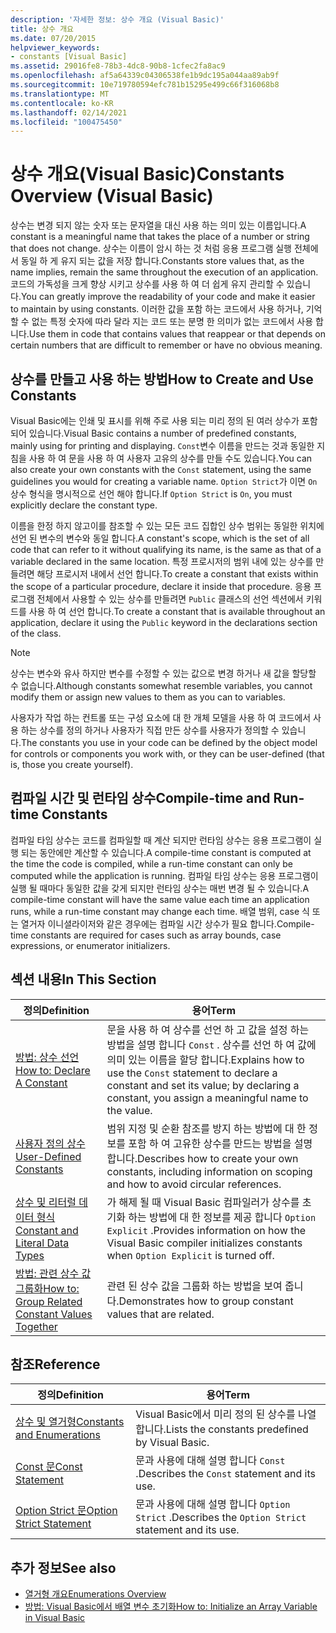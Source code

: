 ```yaml
---
description: '자세한 정보: 상수 개요 (Visual Basic)'
title: 상수 개요
ms.date: 07/20/2015
helpviewer_keywords:
- constants [Visual Basic]
ms.assetid: 29016fe8-78b3-4dc8-90b8-1cfec2fa8ac9
ms.openlocfilehash: af5a64339c04306538fe1b9dc195a044aa89ab9f
ms.sourcegitcommit: 10e719780594efc781b15295e499c66f316068b8
ms.translationtype: MT
ms.contentlocale: ko-KR
ms.lasthandoff: 02/14/2021
ms.locfileid: "100475450"
---
```

# <a name="constants-overview-visual-basic"></a><span data-ttu-id="13ef5-103">상수 개요(Visual Basic)</span><span class="sxs-lookup"><span data-stu-id="13ef5-103">Constants Overview (Visual Basic)</span></span>

<span data-ttu-id="13ef5-104">상수는 변경 되지 않는 숫자 또는 문자열을 대신 사용 하는 의미 있는 이름입니다.</span><span class="sxs-lookup"><span data-stu-id="13ef5-104">A constant is a meaningful name that takes the place of a number or string that does not change.</span></span> <span data-ttu-id="13ef5-105">상수는 이름이 암시 하는 것 처럼 응용 프로그램 실행 전체에서 동일 하 게 유지 되는 값을 저장 합니다.</span><span class="sxs-lookup"><span data-stu-id="13ef5-105">Constants store values that, as the name implies, remain the same throughout the execution of an application.</span></span> <span data-ttu-id="13ef5-106">코드의 가독성을 크게 향상 시키고 상수를 사용 하 여 더 쉽게 유지 관리할 수 있습니다.</span><span class="sxs-lookup"><span data-stu-id="13ef5-106">You can greatly improve the readability of your code and make it easier to maintain by using constants.</span></span> <span data-ttu-id="13ef5-107">이러한 값을 포함 하는 코드에서 사용 하거나, 기억할 수 없는 특정 숫자에 따라 달라 지는 코드 또는 분명 한 의미가 없는 코드에서 사용 합니다.</span><span class="sxs-lookup"><span data-stu-id="13ef5-107">Use them in code that contains values that reappear or that depends on certain numbers that are difficult to remember or have no obvious meaning.</span></span>  
  
## <a name="how-to-create-and-use-constants"></a><span data-ttu-id="13ef5-108">상수를 만들고 사용 하는 방법</span><span class="sxs-lookup"><span data-stu-id="13ef5-108">How to Create and Use Constants</span></span>  

 <span data-ttu-id="13ef5-109">Visual Basic에는 인쇄 및 표시를 위해 주로 사용 되는 미리 정의 된 여러 상수가 포함 되어 있습니다.</span><span class="sxs-lookup"><span data-stu-id="13ef5-109">Visual Basic contains a number of predefined constants, mainly using for printing and displaying.</span></span> <span data-ttu-id="13ef5-110">`Const`변수 이름을 만드는 것과 동일한 지침을 사용 하 여 문을 사용 하 여 사용자 고유의 상수를 만들 수도 있습니다.</span><span class="sxs-lookup"><span data-stu-id="13ef5-110">You can also create your own constants with the `Const` statement, using the same guidelines you would for creating a variable name.</span></span> <span data-ttu-id="13ef5-111">`Option Strict`가 이면 `On` 상수 형식을 명시적으로 선언 해야 합니다.</span><span class="sxs-lookup"><span data-stu-id="13ef5-111">If `Option Strict` is `On`, you must explicitly declare the constant type.</span></span>  
  
 <span data-ttu-id="13ef5-112">이름을 한정 하지 않고이를 참조할 수 있는 모든 코드 집합인 상수 범위는 동일한 위치에 선언 된 변수의 변수와 동일 합니다.</span><span class="sxs-lookup"><span data-stu-id="13ef5-112">A constant's scope, which is the set of all code that can refer to it without qualifying its name, is the same as that of a variable declared in the same location.</span></span> <span data-ttu-id="13ef5-113">특정 프로시저의 범위 내에 있는 상수를 만들려면 해당 프로시저 내에서 선언 합니다.</span><span class="sxs-lookup"><span data-stu-id="13ef5-113">To create a constant that exists within the scope of a particular procedure, declare it inside that procedure.</span></span> <span data-ttu-id="13ef5-114">응용 프로그램 전체에서 사용할 수 있는 상수를 만들려면 `Public` 클래스의 선언 섹션에서 키워드를 사용 하 여 선언 합니다.</span><span class="sxs-lookup"><span data-stu-id="13ef5-114">To create a constant that is available throughout an application, declare it using the `Public` keyword in the declarations section of the class.</span></span>  
  
> [!NOTE]
> <span data-ttu-id="13ef5-115">상수는 변수와 유사 하지만 변수를 수정할 수 있는 값으로 변경 하거나 새 값을 할당할 수 없습니다.</span><span class="sxs-lookup"><span data-stu-id="13ef5-115">Although constants somewhat resemble variables, you cannot modify them or assign new values to them as you can to variables.</span></span>  
  
 <span data-ttu-id="13ef5-116">사용자가 작업 하는 컨트롤 또는 구성 요소에 대 한 개체 모델을 사용 하 여 코드에서 사용 하는 상수를 정의 하거나 사용자가 직접 만든 상수를 사용자가 정의할 수 있습니다.</span><span class="sxs-lookup"><span data-stu-id="13ef5-116">The constants you use in your code can be defined by the object model for controls or components you work with, or they can be user-defined (that is, those you create yourself).</span></span>  
  
## <a name="compile-time-and-run-time-constants"></a><span data-ttu-id="13ef5-117">컴파일 시간 및 런타임 상수</span><span class="sxs-lookup"><span data-stu-id="13ef5-117">Compile-time and Run-time Constants</span></span>  

 <span data-ttu-id="13ef5-118">컴파일 타임 상수는 코드를 컴파일할 때 계산 되지만 런타임 상수는 응용 프로그램이 실행 되는 동안에만 계산할 수 있습니다.</span><span class="sxs-lookup"><span data-stu-id="13ef5-118">A compile-time constant is computed at the time the code is compiled, while a run-time constant can only be computed while the application is running.</span></span> <span data-ttu-id="13ef5-119">컴파일 타임 상수는 응용 프로그램이 실행 될 때마다 동일한 값을 갖게 되지만 런타임 상수는 매번 변경 될 수 있습니다.</span><span class="sxs-lookup"><span data-stu-id="13ef5-119">A compile-time constant will have the same value each time an application runs, while a run-time constant may change each time.</span></span> <span data-ttu-id="13ef5-120">배열 범위, case 식 또는 열거자 이니셜라이저와 같은 경우에는 컴파일 시간 상수가 필요 합니다.</span><span class="sxs-lookup"><span data-stu-id="13ef5-120">Compile-time constants are required for cases such as array bounds, case expressions, or enumerator initializers.</span></span>  
  
## <a name="in-this-section"></a><span data-ttu-id="13ef5-121">섹션 내용</span><span class="sxs-lookup"><span data-stu-id="13ef5-121">In This Section</span></span>  
  
|<span data-ttu-id="13ef5-122">정의</span><span class="sxs-lookup"><span data-stu-id="13ef5-122">Definition</span></span>|<span data-ttu-id="13ef5-123">용어</span><span class="sxs-lookup"><span data-stu-id="13ef5-123">Term</span></span>|  
|---|---|  
|[<span data-ttu-id="13ef5-124">방법: 상수 선언</span><span class="sxs-lookup"><span data-stu-id="13ef5-124">How to: Declare A Constant</span></span>](how-to-declare-a-constant.md)|<span data-ttu-id="13ef5-125">문을 사용 하 여 상수를 선언 하 고 값을 설정 하는 방법을 설명 합니다 `Const` . 상수를 선언 하 여 값에 의미 있는 이름을 할당 합니다.</span><span class="sxs-lookup"><span data-stu-id="13ef5-125">Explains how to use the `Const` statement to declare a constant and set its value; by declaring a constant, you assign a meaningful name to the value.</span></span>|  
|[<span data-ttu-id="13ef5-126">사용자 정의 상수</span><span class="sxs-lookup"><span data-stu-id="13ef5-126">User-Defined Constants</span></span>](user-defined-constants.md)|<span data-ttu-id="13ef5-127">범위 지정 및 순환 참조를 방지 하는 방법에 대 한 정보를 포함 하 여 고유한 상수를 만드는 방법을 설명 합니다.</span><span class="sxs-lookup"><span data-stu-id="13ef5-127">Describes how to create your own constants, including information on scoping and how to avoid circular references.</span></span>|  
|[<span data-ttu-id="13ef5-128">상수 및 리터럴 데이터 형식</span><span class="sxs-lookup"><span data-stu-id="13ef5-128">Constant and Literal Data Types</span></span>](constant-and-literal-data-types.md)|<span data-ttu-id="13ef5-129">가 해제 될 때 Visual Basic 컴파일러가 상수를 초기화 하는 방법에 대 한 정보를 제공 합니다 `Option Explicit` .</span><span class="sxs-lookup"><span data-stu-id="13ef5-129">Provides information on how the Visual Basic compiler initializes constants when `Option Explicit` is turned off.</span></span>|  
|[<span data-ttu-id="13ef5-130">방법: 관련 상수 값 그룹화</span><span class="sxs-lookup"><span data-stu-id="13ef5-130">How to: Group Related Constant Values Together</span></span>](how-to-group-related-constant-values-together.md)|<span data-ttu-id="13ef5-131">관련 된 상수 값을 그룹화 하는 방법을 보여 줍니다.</span><span class="sxs-lookup"><span data-stu-id="13ef5-131">Demonstrates how to group constant values that are related.</span></span>|  
  
## <a name="reference"></a><span data-ttu-id="13ef5-132">참조</span><span class="sxs-lookup"><span data-stu-id="13ef5-132">Reference</span></span>  
  
|<span data-ttu-id="13ef5-133">정의</span><span class="sxs-lookup"><span data-stu-id="13ef5-133">Definition</span></span>|<span data-ttu-id="13ef5-134">용어</span><span class="sxs-lookup"><span data-stu-id="13ef5-134">Term</span></span>|  
|---|---|  
|[<span data-ttu-id="13ef5-135">상수 및 열거형</span><span class="sxs-lookup"><span data-stu-id="13ef5-135">Constants and Enumerations</span></span>](../../../language-reference/constants-and-enumerations.md)|<span data-ttu-id="13ef5-136">Visual Basic에서 미리 정의 된 상수를 나열 합니다.</span><span class="sxs-lookup"><span data-stu-id="13ef5-136">Lists the constants predefined by Visual Basic.</span></span>|  
|[<span data-ttu-id="13ef5-137">Const 문</span><span class="sxs-lookup"><span data-stu-id="13ef5-137">Const Statement</span></span>](../../../language-reference/statements/const-statement.md)|<span data-ttu-id="13ef5-138">문과 사용에 대해 설명 합니다 `Const` .</span><span class="sxs-lookup"><span data-stu-id="13ef5-138">Describes the `Const` statement and its use.</span></span>|  
|[<span data-ttu-id="13ef5-139">Option Strict 문</span><span class="sxs-lookup"><span data-stu-id="13ef5-139">Option Strict Statement</span></span>](../../../language-reference/statements/option-strict-statement.md)|<span data-ttu-id="13ef5-140">문과 사용에 대해 설명 합니다 `Option Strict` .</span><span class="sxs-lookup"><span data-stu-id="13ef5-140">Describes the `Option Strict` statement and its use.</span></span>|  
  
## <a name="see-also"></a><span data-ttu-id="13ef5-141">추가 정보</span><span class="sxs-lookup"><span data-stu-id="13ef5-141">See also</span></span>

- [<span data-ttu-id="13ef5-142">열거형 개요</span><span class="sxs-lookup"><span data-stu-id="13ef5-142">Enumerations Overview</span></span>](enumerations-overview.md)
- [<span data-ttu-id="13ef5-143">방법: Visual Basic에서 배열 변수 초기화</span><span class="sxs-lookup"><span data-stu-id="13ef5-143">How to: Initialize an Array Variable in Visual Basic</span></span>](../arrays/how-to-initialize-an-array-variable.md)
